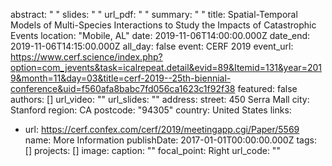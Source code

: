 abstract: " "
slides: " "
url_pdf: " "
summary: " "
title: Spatial-Temporal Models of Multi-Species Interactions to Study the
       Impacts of Catastrophic Events
location: "Mobile, AL"
date: 2019-11-06T14:00:00.000Z
date_end: 2019-11-06T14:15:00.000Z
all_day: false
event: CERF 2019
event_url: https://www.cerf.science/index.php?option=com_jevents&task=icalrepeat.detail&evid=89&Itemid=131&year=2019&month=11&day=03&title=cerf-2019--25th-biennial-conference&uid=f560afa8babc7fd056ca1623c1f92f38
featured: false
authors: []
url_video: ""
url_slides: ""
address:
  street: 450 Serra Mall
  city: Stanford
  region: CA
  postcode: "94305"
  country: United States
links:
  - url: https://cerf.confex.com/cerf/2019/meetingapp.cgi/Paper/5569
    name: More Information
publishDate: 2017-01-01T00:00:00.000Z
tags: []
projects: []
image:
  caption: ""
  focal_point: Right
url_code: ""

